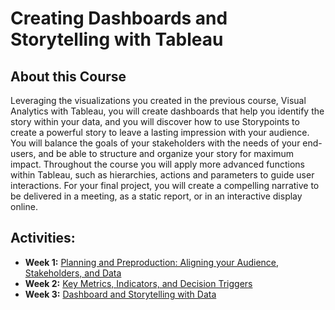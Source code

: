 # Creating Dashboards and Storytelling with Tableau

## About this Course
Leveraging the visualizations you created in the previous course, Visual Analytics with Tableau, you will create dashboards that help you identify the story within your data, and you will discover how to use Storypoints to create a powerful story to leave a lasting impression with your audience.\
You will balance the goals of your stakeholders with the needs of your end-users, and be able to structure and organize your story for maximum impact. Throughout the course you will apply more advanced functions within Tableau, such as hierarchies, actions and parameters to guide user interactions.  For your final project, you will create a compelling narrative to be delivered in a meeting, as a static report, or in an interactive display online.

## Activities:
* **Week 1:** [Planning and Preproduction: Aligning your Audience, Stakeholders, and Data](./Week1/README.md)
* **Week 2:** [Key Metrics, Indicators, and Decision Triggers](./Week2/README.md)
* **Week 3:** [Dashboard and Storytelling with Data](./Week3/README.md)
